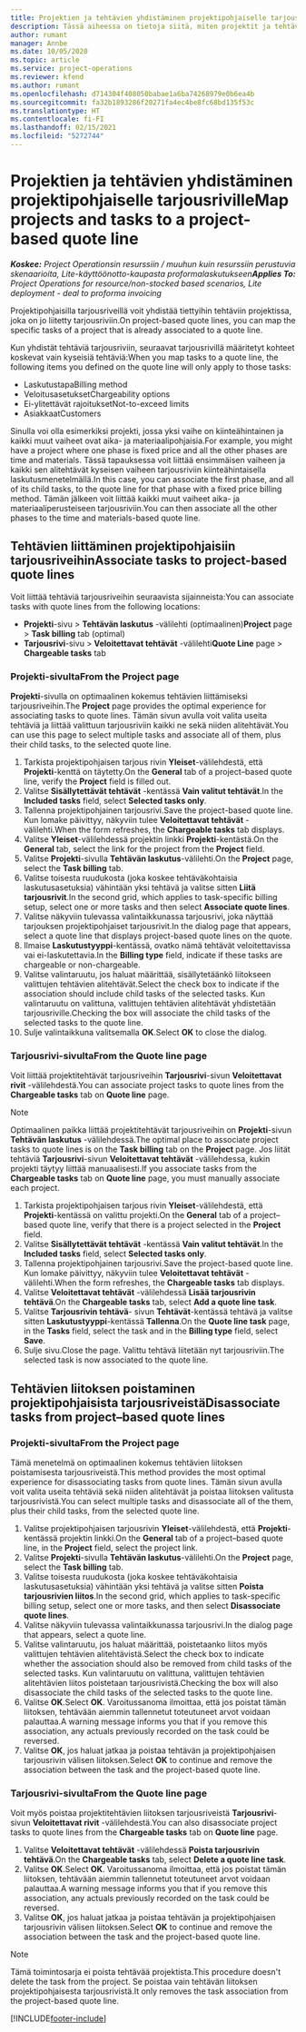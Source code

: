 ```yaml
---
title: Projektien ja tehtävien yhdistäminen projektipohjaiselle tarjousriville
description: Tässä aiheessa on tietoja siitä, miten projektit ja tehtävät yhdistetään projektipohjaiseen tehtäväriviin.
author: rumant
manager: Annbe
ms.date: 10/05/2020
ms.topic: article
ms.service: project-operations
ms.reviewer: kfend
ms.author: rumant
ms.openlocfilehash: d714304f408050babae1a6ba74268979e0b6ea4b
ms.sourcegitcommit: fa32b1893286f20271fa4ec4be8fc68bd135f53c
ms.translationtype: HT
ms.contentlocale: fi-FI
ms.lasthandoff: 02/15/2021
ms.locfileid: "5272744"
---
```

# <a name="map-projects-and-tasks-to-a-project-based-quote-line"></a><span data-ttu-id="0e47a-103">Projektien ja tehtävien yhdistäminen projektipohjaiselle tarjousriville</span><span class="sxs-lookup"><span data-stu-id="0e47a-103">Map projects and tasks to a project-based quote line</span></span>

<span data-ttu-id="0e47a-104">_**Koskee:** Project Operationsin resurssiin / muuhun kuin resurssiin perustuvia skenaarioita, Lite-käyttöönotto-kaupasta proformalaskutukseen_</span><span class="sxs-lookup"><span data-stu-id="0e47a-104">_**Applies To:** Project Operations for resource/non-stocked based scenarios, Lite deployment - deal to proforma invoicing_</span></span>

<span data-ttu-id="0e47a-105">Projektipohjaisilla tarjousriveillä voit yhdistää tiettyihin tehtäviin projektissa, joka on jo liitetty tarjousriviin.</span><span class="sxs-lookup"><span data-stu-id="0e47a-105">On project-based quote lines, you can map the specific tasks of a project that is already associated to a quote line.</span></span>

<span data-ttu-id="0e47a-106">Kun yhdistät tehtäviä tarjousriviin, seuraavat tarjousrivillä määritetyt kohteet koskevat vain kyseisiä tehtäviä:</span><span class="sxs-lookup"><span data-stu-id="0e47a-106">When you map tasks to a quote line, the following items you defined on the quote line will only apply to those tasks:</span></span>

- <span data-ttu-id="0e47a-107">Laskutustapa</span><span class="sxs-lookup"><span data-stu-id="0e47a-107">Billing method</span></span>
- <span data-ttu-id="0e47a-108">Veloitusasetukset</span><span class="sxs-lookup"><span data-stu-id="0e47a-108">Chargeability options</span></span>
- <span data-ttu-id="0e47a-109">Ei-ylitettävät rajoitukset</span><span class="sxs-lookup"><span data-stu-id="0e47a-109">Not-to-exceed limits</span></span>
- <span data-ttu-id="0e47a-110">Asiakkaat</span><span class="sxs-lookup"><span data-stu-id="0e47a-110">Customers</span></span>

<span data-ttu-id="0e47a-111">Sinulla voi olla esimerkiksi projekti, jossa yksi vaihe on kiinteähintainen ja kaikki muut vaiheet ovat aika- ja materiaalipohjaisia.</span><span class="sxs-lookup"><span data-stu-id="0e47a-111">For example, you might have a project where one phase is fixed price and all the other phases are time and materials.</span></span> <span data-ttu-id="0e47a-112">Tässä tapauksessa voit liittää ensimmäisen vaiheen ja kaikki sen alitehtävät kyseisen vaiheen tarjousriviin kiinteähintaisella laskutusmenetelmällä.</span><span class="sxs-lookup"><span data-stu-id="0e47a-112">In this case, you can associate the first phase, and all of its child tasks, to the quote line for that phase with a fixed price billing method.</span></span> <span data-ttu-id="0e47a-113">Tämän jälkeen voit liittää kaikki muut vaiheet aika- ja materiaaliperusteiseen tarjousriviin.</span><span class="sxs-lookup"><span data-stu-id="0e47a-113">You can then associate all the other phases to the time and materials-based quote line.</span></span>

## <a name="associate-tasks-to-project-based-quote-lines"></a><span data-ttu-id="0e47a-114">Tehtävien liittäminen projektipohjaisiin tarjousriveihin</span><span class="sxs-lookup"><span data-stu-id="0e47a-114">Associate tasks to project-based quote lines</span></span>

<span data-ttu-id="0e47a-115">Voit liittää tehtäviä tarjousriveihin seuraavista sijainneista:</span><span class="sxs-lookup"><span data-stu-id="0e47a-115">You can associate tasks with quote lines from the following locations:</span></span>

- <span data-ttu-id="0e47a-116">**Projekti**-sivu > **Tehtävän laskutus** -välilehti (optimaalinen)</span><span class="sxs-lookup"><span data-stu-id="0e47a-116">**Project** page > **Task billing** tab (optimal)</span></span>
- <span data-ttu-id="0e47a-117">**Tarjousrivi**-sivu > **Veloitettavat tehtävät** -välilehti</span><span class="sxs-lookup"><span data-stu-id="0e47a-117">**Quote Line** page > **Chargeable tasks** tab</span></span> 

### <a name="from-the-project-page"></a><span data-ttu-id="0e47a-118">Projekti-sivulta</span><span class="sxs-lookup"><span data-stu-id="0e47a-118">From the Project page</span></span>

<span data-ttu-id="0e47a-119">**Projekti**-sivulla on optimaalinen kokemus tehtävien liittämiseksi tarjousriveihin.</span><span class="sxs-lookup"><span data-stu-id="0e47a-119">The **Project** page provides the optimal experience for associating tasks to quote lines.</span></span> <span data-ttu-id="0e47a-120">Tämän sivun avulla voit valita useita tehtäviä ja liittää valittuun tarjousriviin kaikki ne sekä niiden alitehtävät.</span><span class="sxs-lookup"><span data-stu-id="0e47a-120">You can use this page to select multiple tasks and associate all of them, plus their child tasks, to the selected quote line.</span></span>

1. <span data-ttu-id="0e47a-121">Tarkista projektipohjaisen tarjous rivin **Yleiset**-välilehdestä, että **Projekti**-kenttä on täytetty.</span><span class="sxs-lookup"><span data-stu-id="0e47a-121">On the **General** tab of a project–based quote line, verify the **Project** field is filled out.</span></span>
2. <span data-ttu-id="0e47a-122">Valitse **Sisällytettävät tehtävät** -kentässä **Vain valitut tehtävät**.</span><span class="sxs-lookup"><span data-stu-id="0e47a-122">In the **Included tasks** field, select **Selected tasks only**.</span></span>
3. <span data-ttu-id="0e47a-123">Tallenna projektipohjainen tarjousrivi.</span><span class="sxs-lookup"><span data-stu-id="0e47a-123">Save the project-based quote line.</span></span> <span data-ttu-id="0e47a-124">Kun lomake päivittyy, näkyviin tulee **Veloitettavat tehtävät** -välilehti.</span><span class="sxs-lookup"><span data-stu-id="0e47a-124">When the form refreshes, the **Chargeable tasks** tab displays.</span></span>
4. <span data-ttu-id="0e47a-125">Valitse **Yleiset**-välilehdessä projektin linkki **Projekti**-kentästä.</span><span class="sxs-lookup"><span data-stu-id="0e47a-125">On the **General** tab, select the link for the project from the **Project** field.</span></span>
5. <span data-ttu-id="0e47a-126">Valitse **Projekti**-sivulla **Tehtävän laskutus**-välilehti.</span><span class="sxs-lookup"><span data-stu-id="0e47a-126">On the **Project** page, select the **Task billing** tab.</span></span>
6. <span data-ttu-id="0e47a-127">Valitse toisesta ruudukosta (joka koskee tehtäväkohtaisia laskutusasetuksia) vähintään yksi tehtävä ja valitse sitten **Liitä tarjousrivit**.</span><span class="sxs-lookup"><span data-stu-id="0e47a-127">In the second grid, which applies to task-specific billing setup, select one or more tasks and then select **Associate quote lines**.</span></span>
7. <span data-ttu-id="0e47a-128">Valitse näkyviin tulevassa valintaikkunassa tarjousrivi, joka näyttää tarjouksen projektipohjaiset tarjousrivit.</span><span class="sxs-lookup"><span data-stu-id="0e47a-128">In the dialog page that appears, select a quote line that displays project-based quote lines on the quote.</span></span>
8. <span data-ttu-id="0e47a-129">Ilmaise **Laskutustyyppi**-kentässä, ovatko nämä tehtävät veloitettavissa vai ei-laskutettavia.</span><span class="sxs-lookup"><span data-stu-id="0e47a-129">In the **Billing type** field, indicate if these tasks are chargeable or non-chargeable.</span></span>
9. <span data-ttu-id="0e47a-130">Valitse valintaruutu, jos haluat määrittää, sisällytetäänkö liitokseen valittujen tehtävien alitehtävät.</span><span class="sxs-lookup"><span data-stu-id="0e47a-130">Select the check box to indicate if the association should include child tasks of the selected tasks.</span></span> <span data-ttu-id="0e47a-131">Kun valintaruutu on valittuna, valittujen tehtävien alitehtävät yhdistetään tarjousriville.</span><span class="sxs-lookup"><span data-stu-id="0e47a-131">Checking the box will associate the child tasks of the selected tasks to the quote line.</span></span>
10. <span data-ttu-id="0e47a-132">Sulje valintaikkuna valitsemalla **OK**.</span><span class="sxs-lookup"><span data-stu-id="0e47a-132">Select **OK** to close the dialog.</span></span>

### <a name="from-the-quote-line-page"></a><span data-ttu-id="0e47a-133">Tarjousrivi-sivulta</span><span class="sxs-lookup"><span data-stu-id="0e47a-133">From the Quote line page</span></span>

<span data-ttu-id="0e47a-134">Voit liittää projektitehtävät tarjousriveihin **Tarjousrivi**-sivun **Veloitettavat rivit** -välilehdestä.</span><span class="sxs-lookup"><span data-stu-id="0e47a-134">You can associate project tasks to quote lines from the **Chargeable tasks** tab on **Quote line** page.</span></span>

>[!NOTE]
><span data-ttu-id="0e47a-135">Optimaalinen paikka liittää projektitehtävät tarjousriveihin on **Projekti**-sivun **Tehtävän laskutus** -välilehdessä.</span><span class="sxs-lookup"><span data-stu-id="0e47a-135">The optimal place to associate project tasks to quote lines is on the **Task billing** tab on the **Project** page.</span></span> <span data-ttu-id="0e47a-136">Jos liität tehtäviä **Tarjousrivi**-sivun **Veloitettavat tehtävät** -välilehdessa, kukin projekti täytyy liittää manuaalisesti.</span><span class="sxs-lookup"><span data-stu-id="0e47a-136">If you associate tasks from the **Chargeable tasks** tab on **Quote line** page, you must manually associate each project.</span></span>

1. <span data-ttu-id="0e47a-137">Tarkista projektipohjaisen tarjous rivin **Yleiset**-välilehdestä, että **Projekti**-kentässä on valittu projekti.</span><span class="sxs-lookup"><span data-stu-id="0e47a-137">On the **General** tab of a project–based quote line, verify that there is a project selected in the **Project** field.</span></span>
2. <span data-ttu-id="0e47a-138">Valitse **Sisällytettävät tehtävät** -kentässä **Vain valitut tehtävät**.</span><span class="sxs-lookup"><span data-stu-id="0e47a-138">In the **Included tasks** field, select **Selected tasks only**.</span></span>
3. <span data-ttu-id="0e47a-139">Tallenna projektipohjainen tarjousrivi.</span><span class="sxs-lookup"><span data-stu-id="0e47a-139">Save the project-based quote line.</span></span> <span data-ttu-id="0e47a-140">Kun lomake päivittyy, näkyviin tulee **Veloitettavat tehtävät** -välilehti.</span><span class="sxs-lookup"><span data-stu-id="0e47a-140">When the form refreshes, the **Chargeable tasks** tab displays.</span></span>
4. <span data-ttu-id="0e47a-141">Valitse **Veloitettavat tehtävät** -välilehdessä **Lisää tarjousrivin tehtävä**.</span><span class="sxs-lookup"><span data-stu-id="0e47a-141">On the **Chargeable tasks** tab, select **Add a quote line task**.</span></span>
5. <span data-ttu-id="0e47a-142">Valitse **Tarjousrivin tehtävä**- sivun **Tehtävät**-kentässä tehtävä ja valitse sitten **Laskutustyyppi**-kentässä **Tallenna**.</span><span class="sxs-lookup"><span data-stu-id="0e47a-142">On the **Quote line task** page, in the **Tasks** field, select the task and in the **Billing type** field, select **Save**.</span></span> 
6. <span data-ttu-id="0e47a-143">Sulje sivu.</span><span class="sxs-lookup"><span data-stu-id="0e47a-143">Close the page.</span></span> <span data-ttu-id="0e47a-144">Valittu tehtävä liitetään nyt tarjousriviin.</span><span class="sxs-lookup"><span data-stu-id="0e47a-144">The selected task is now associated to the quote line.</span></span>

## <a name="disassociate-tasks-from-projectbased-quote-lines"></a><span data-ttu-id="0e47a-145">Tehtävien liitoksen poistaminen projektipohjaisista tarjousriveistä</span><span class="sxs-lookup"><span data-stu-id="0e47a-145">Disassociate tasks from project–based quote lines</span></span>

### <a name="from-the-project-page"></a><span data-ttu-id="0e47a-146">Projekti-sivulta</span><span class="sxs-lookup"><span data-stu-id="0e47a-146">From the Project page</span></span>

<span data-ttu-id="0e47a-147">Tämä menetelmä on optimaalinen kokemus tehtävien liitoksen poistamisesta tarjousriveistä.</span><span class="sxs-lookup"><span data-stu-id="0e47a-147">This method provides the most optimal experience for disassociating tasks from quote lines.</span></span> <span data-ttu-id="0e47a-148">Tämän sivun avulla voit valita useita tehtäviä sekä niiden alitehtävät ja poistaa liitoksen valitusta tarjousrivistä.</span><span class="sxs-lookup"><span data-stu-id="0e47a-148">You can select multiple tasks and disassociate all of the them, plus their child tasks, from the selected quote line.</span></span>

1. <span data-ttu-id="0e47a-149">Valitse projektipohjaisen tarjousrivin **Yleiset**-välilehdestä, että **Projekti**-kentässä projektin linkki.</span><span class="sxs-lookup"><span data-stu-id="0e47a-149">On the **General** tab of a project–based quote line, in the **Project** field, select the project link.</span></span>
2. <span data-ttu-id="0e47a-150">Valitse **Projekti**-sivulla **Tehtävän laskutus**-välilehti.</span><span class="sxs-lookup"><span data-stu-id="0e47a-150">On the **Project** page, select the **Task billing** tab.</span></span>
3. <span data-ttu-id="0e47a-151">Valitse toisesta ruudukosta (joka koskee tehtäväkohtaisia laskutusasetuksia) vähintään yksi tehtävä ja valitse sitten **Poista tarjousrivien liitos**.</span><span class="sxs-lookup"><span data-stu-id="0e47a-151">In the second grid, which applies to task-specific billing setup, select one or more tasks, and then select **Disassociate quote lines**.</span></span>
4. <span data-ttu-id="0e47a-152">Valitse näkyviin tulevassa valintaikkunassa tarjousrivi.</span><span class="sxs-lookup"><span data-stu-id="0e47a-152">In the dialog page that appears, select a quote line.</span></span>
5. <span data-ttu-id="0e47a-153">Valitse valintaruutu, jos haluat määrittää, poistetaanko liitos myös valittujen tehtävien alitehtävistä.</span><span class="sxs-lookup"><span data-stu-id="0e47a-153">Select the check box to indicate whether the association should also be removed from child tasks of the selected tasks.</span></span> <span data-ttu-id="0e47a-154">Kun valintaruutu on valittuna, valittujen tehtävien alitehtävien liitos poistetaan tarjousrivistä.</span><span class="sxs-lookup"><span data-stu-id="0e47a-154">Checking the box will also disassociate the child tasks of the selected tasks to the quote line.</span></span>
6. <span data-ttu-id="0e47a-155">Valitse **OK**.</span><span class="sxs-lookup"><span data-stu-id="0e47a-155">Select **OK**.</span></span> <span data-ttu-id="0e47a-156">Varoitussanoma ilmoittaa, että jos poistat tämän liitoksen, tehtävään aiemmin tallennetut toteutuneet arvot voidaan palauttaa.</span><span class="sxs-lookup"><span data-stu-id="0e47a-156">A warning message informs you that if you remove this association, any actuals previously recorded on the task could be reversed.</span></span> 
7. <span data-ttu-id="0e47a-157">Valitse **OK**, jos haluat jatkaa ja poistaa tehtävän ja projektipohjaisen tarjousrivin välisen liitoksen.</span><span class="sxs-lookup"><span data-stu-id="0e47a-157">Select **OK** to continue and remove the association between the task and the project-based quote line.</span></span>

### <a name="from-the-quote-line-page"></a><span data-ttu-id="0e47a-158">Tarjousrivi-sivulta</span><span class="sxs-lookup"><span data-stu-id="0e47a-158">From the Quote line page</span></span>

<span data-ttu-id="0e47a-159">Voit myös poistaa projektitehtävien liitoksen tarjousriveistä **Tarjousrivi**-sivun **Veloitettavat rivit** -välilehdestä.</span><span class="sxs-lookup"><span data-stu-id="0e47a-159">You can also disassociate project tasks to quote lines from the **Chargeable tasks** tab on **Quote line** page.</span></span>

1. <span data-ttu-id="0e47a-160">Valitse **Veloitettavat tehtävät** -välilehdessä **Poista tarjousrivin tehtävä**.</span><span class="sxs-lookup"><span data-stu-id="0e47a-160">On the **Chargeable tasks** tab, select **Delete a quote line task**.</span></span>
2. <span data-ttu-id="0e47a-161">Valitse **OK**.</span><span class="sxs-lookup"><span data-stu-id="0e47a-161">Select **OK**.</span></span> <span data-ttu-id="0e47a-162">Varoitussanoma ilmoittaa, että jos poistat tämän liitoksen, tehtävään aiemmin tallennetut toteutuneet arvot voidaan palauttaa.</span><span class="sxs-lookup"><span data-stu-id="0e47a-162">A warning message informs you that if you remove this association, any actuals previously recorded on the task could be reversed.</span></span> 
3. <span data-ttu-id="0e47a-163">Valitse **OK**, jos haluat jatkaa ja poistaa tehtävän ja projektipohjaisen tarjousrivin välisen liitoksen.</span><span class="sxs-lookup"><span data-stu-id="0e47a-163">Select **OK** to continue and remove the association between the task and the project-based quote line.</span></span>

>[!NOTE]
> <span data-ttu-id="0e47a-164">Tämä toimintosarja ei poista tehtävää projektista.</span><span class="sxs-lookup"><span data-stu-id="0e47a-164">This procedure doesn't delete the task from the project.</span></span> <span data-ttu-id="0e47a-165">Se poistaa vain tehtävän liitoksen projektipohjaisesta tarjousrivistä.</span><span class="sxs-lookup"><span data-stu-id="0e47a-165">It only removes the task association from the project-based quote line.</span></span>


[!INCLUDE[footer-include](../../includes/footer-banner.md)]